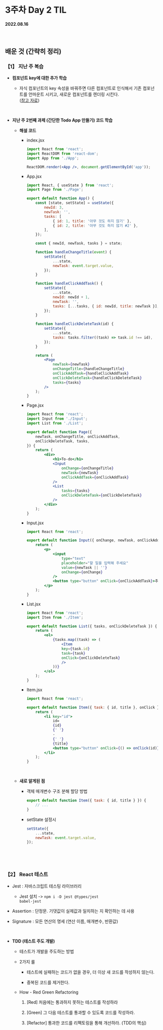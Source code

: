 # 3주차 Day 2 TIL

#### 2022.08.16

<br/>

## 배운 것 (간략히 정리)

### 【1】 지난 주 복습

- <strong>컴포넌트 key에 대한 추가 학습</strong>

    - 자식 컴포넌트의 key 속성을 바꿔주면 다른 컴포넌트로 인식해서 기존 컴포넌트를 언마운트 시키고, 새로운 컴포넌트를 렌더링 시킨다.  
    (<a href="https://velog.io/@ansrjsdn/컴포넌트의-key가-바뀌었을-때-리렌더링-언마운트">참고 자료</a>)

<br/>

- <strong>지난 주 2번째 과제 (간단한 Todo App 만들기) 코드 학습</strong>

    - <strong>해설 코드</strong>

        - index.jsx

            ```jsx
            import React from 'react';
            import ReactDOM from 'react-dom';
            import App from './App';

            ReactDOM.render(<App />, document.getElementById('app'));

            ```

        - App.jsx

            ```jsx
            import React, { useState } from 'react';
            import Page from './Page';

            export default function App() {
                const [state, setState] = useState({
                    newId: 3,
                    newTask: '',
                    tasks: [
                        { id: 1, title: '아무 것도 하지 않기' },
                        { id: 2, title: '아무 것도 하지 않기 #2' },
                    ],
                });

                const { newId, newTask, tasks } = state;

                function handleChangeTitle(event) {
                    setState({
                        ...state,
                        newTask: event.target.value,
                    });
                }

                function handleClickAddTask() {
                    setState({
                        ...state,
                        newId: newId + 1,
                        newTask: '',
                        tasks: [...tasks, { id: newId, title: newTask }],
                    });
                }

                function handleClickDeleteTask(id) {
                    setState({
                        ...state,
                        tasks: tasks.filter((task) => task.id !== id),
                    });
                }

                return (
                    <Page
                        newTask={newTask}
                        onChangeTitle={handleChangeTitle}
                        onClickAddTask={handleClickAddTask}
                        onClickDeleteTask={handleClickDeleteTask}
                        tasks={tasks}
                    />
                );
            }
            ```
        
        - Page.jsx

            ```jsx
            import React from 'react';
            import Input from './Input';
            import List from './List';

            export default function Page({
                newTask, onChangeTitle, onClickAddTask,
                onClickDeleteTask, tasks,
            }) {
                return (
                    <div>
                        <h1>To-do</h1>
                        <Input
                            onChange={onChangeTitle}
                            newTask={newTask}
                            onClickAddTask={onClickAddTask}
                        />
                        <List
                            tasks={tasks}
                            onClickDeleteTask={onClickDeleteTask}
                        />
                    </div>
                );
            }

            ```

        - Input.jsx

            ```jsx
            import React from 'react';

            export default function Input({ onChange, newTask, onClickAddTask }) {
                return (
                    <p>
                        <input
                            type="text"
                            placeholder="할 일을 입력해 주세요"
                            value={newTask || ''}
                            onChange={onChange}
                        />
                        <button type="button" onClick={onClickAddTask}>추가</button>
                    </p>
                );
            }

            ```

        - List.jsx

            ```jsx
            import React from 'react';
            import Item from './Item';

            export default function List({ tasks, onClickDeleteTask }) {
                return (
                    <ol>
                        {tasks.map((task) => (
                            <Item
                            key={task.id}
                            task={task}
                            onClick={onClickDeleteTask}
                            />
                        ))}
                    </ol>
                );
            }
            ```

        - Item.jsx

            ```jsx
            import React from 'react';

            export default function Item({ task: { id, title }, onClick }) {
                return (
                    <li key="id">
                        id=
                        {id}
                        {' '}
                        -
                        {' '}
                        {title}
                        <button type="button" onClick={() => onClick(id)}>❌</button>
                    </li>
                );
            }
            ```

    <br/>

    - <strong>새로 알게된 점</strong>

        - 객체 매개변수 구조 분해 할당 방법

            ```javascript
            export default function Item({ task: { id, title } }) {
                // ...
            }
            ```

        - setState 설정시

            ```javascript
            setState({
                ...state,
                newTask: event.target.value,
            });
        ```

<br/><br/>

### 【2】 React 테스트

- Jest : 자바스크립트 테스팅 라이브러리

    - Jest 설치 -> <code>npm i -D jest @types/jest babel-jest</code>

- Assertion : 단정문. 기댓값이 실제값과 일치하는 지 확인하는 데 사용

- Signature : 모든 연산의 명세 (연산 이름, 매개변수, 반환값)

<br/>

- <strong>TDD (테스트 주도 개발)</strong>

    - 테스트가 개발을 주도하는 방법

    - 2가지 룰

        - 테스트에 실패하는 코드가 없을 경우, 더 이상 새 코드를 작성하지 않는다.

        - 중복된 코드를 제거한다.

    - How - Red Green Refactoring

        1. [Red] 처음에는 통과하지 못하는 테스트를 작성하라

        2. [Green] 그 다음 테스트를 통과할 수 있도록 코드를 작성하라.

        3. [Refactor] 통과한 코드를 리펙토링을 통해 개선하라. (TDD의 핵심)